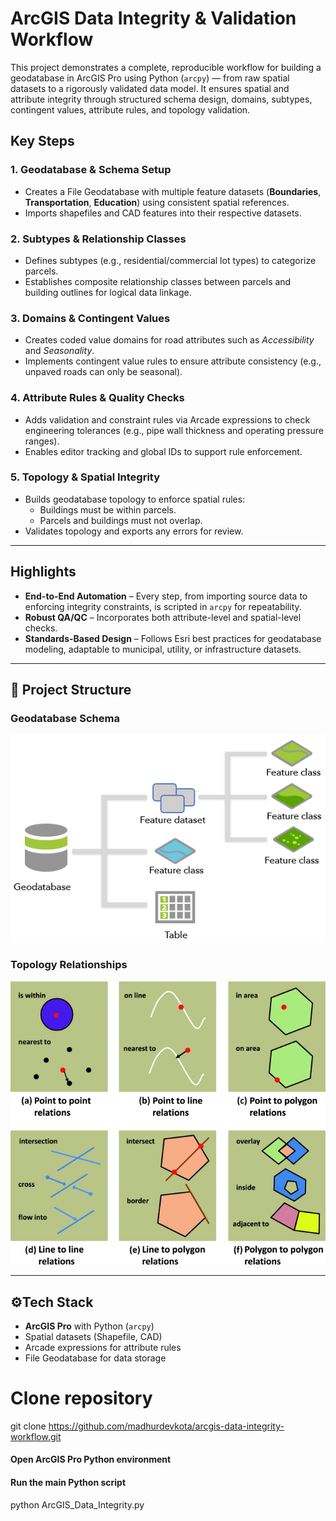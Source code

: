 # ArcGIS Data Integrity & Validation Workflow

This project demonstrates a complete, reproducible workflow for building a geodatabase in ArcGIS Pro using Python (`arcpy`) — from raw spatial datasets to a rigorously validated data model. It ensures spatial and attribute integrity through structured schema design, domains, subtypes, contingent values, attribute rules, and topology validation.


## Key Steps

### 1. Geodatabase & Schema Setup
- Creates a File Geodatabase with multiple feature datasets (**Boundaries**, **Transportation**, **Education**) using consistent spatial references.
- Imports shapefiles and CAD features into their respective datasets.

### 2. Subtypes & Relationship Classes
- Defines subtypes (e.g., residential/commercial lot types) to categorize parcels.
- Establishes composite relationship classes between parcels and building outlines for logical data linkage.

### 3. Domains & Contingent Values
- Creates coded value domains for road attributes such as *Accessibility* and *Seasonality*.
- Implements contingent value rules to ensure attribute consistency (e.g., unpaved roads can only be seasonal).

### 4. Attribute Rules & Quality Checks
- Adds validation and constraint rules via Arcade expressions to check engineering tolerances (e.g., pipe wall thickness and operating pressure ranges).
- Enables editor tracking and global IDs to support rule enforcement.

### 5. Topology & Spatial Integrity
- Builds geodatabase topology to enforce spatial rules:
  - Buildings must be within parcels.
  - Parcels and buildings must not overlap.
- Validates topology and exports any errors for review.

---

## Highlights
- **End-to-End Automation** – Every step, from importing source data to enforcing integrity constraints, is scripted in `arcpy` for repeatability.
- **Robust QA/QC** – Incorporates both attribute-level and spatial-level checks.
- **Standards-Based Design** – Follows Esri best practices for geodatabase modeling, adaptable to municipal, utility, or infrastructure datasets.

---

## 📂 Project Structure


### Geodatabase Schema
![Geodatabase Schema](images/GDB_schema_breakdown.png)

### Topology Relationships
![Topology Relationship](images/topology_relation.png)

---

## ⚙Tech Stack
- **ArcGIS Pro** with Python (`arcpy`)
- Spatial datasets (Shapefile, CAD)
- Arcade expressions for attribute rules
- File Geodatabase for data storage


# Clone repository
git clone https://github.com/madhurdevkota/arcgis-data-integrity-workflow.git

#### Open ArcGIS Pro Python environment
#### Run the main Python script
python ArcGIS_Data_Integrity.py
